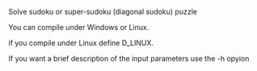 Solve sudoku or super-sudoku (diagonal sudoku) puzzle

You can compile under Windows or Linux.

if you compile under Linux define D_LINUX.

If you want a brief description of the input parameters
use the -h opyion
